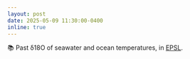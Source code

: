 ```yaml
---
layout: post
date: 2025-05-09 11:30:00-0400
inline: true
---
```


📚 Past δ18O of seawater and ocean temperatures, in <a href="https://www.sciencedirect.com/science/article/pii/S0012821X25002171" target="_blank" >EPSL</a>.

